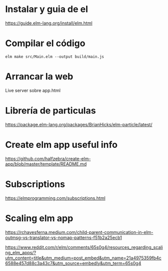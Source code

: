  
# Instalar y guia de el
 https://guide.elm-lang.org/install/elm.html

 # Compilar el código

 ```
 elm make src/Main.elm --output build/main.js
 ```

# Arrancar la web
Live server sobre app.html 

# Librería de particulas

https://package.elm-lang.org/packages/BrianHicks/elm-particle/latest/


# Create elm app useful info
https://github.com/halfzebra/create-elm-app/blob/master/template/README.md

# Subscriptions
https://elmprogramming.com/subscriptions.html


# Scaling elm app

https://rchavesferna.medium.com/child-parent-communication-in-elm-outmsg-vs-translator-vs-nomap-patterns-f51b2a25ecb1

https://www.reddit.com/r/elm/comments/65s0g4/resources_regarding_scaling_elm_apps/?utm_content=title&utm_medium=post_embed&utm_name=21a4975359fb4c6588e457d88c3a43c7&utm_source=embedly&utm_term=65s0g4